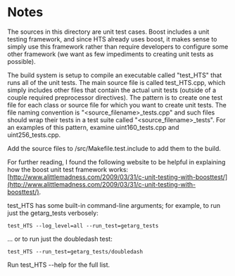 # Notes
The sources in this directory are unit test cases.  Boost includes a
unit testing framework, and since HTS already uses boost, it makes
sense to simply use this framework rather than require developers to
configure some other framework (we want as few impediments to creating
unit tests as possible).

The build system is setup to compile an executable called "test_HTS"
that runs all of the unit tests.  The main source file is called
test_HTS.cpp, which simply includes other files that contain the
actual unit tests (outside of a couple required preprocessor
directives).  The pattern is to create one test file for each class or
source file for which you want to create unit tests.  The file naming
convention is "<source_filename>_tests.cpp" and such files should wrap
their tests in a test suite called "<source_filename>_tests".  For an
examples of this pattern, examine uint160_tests.cpp and
uint256_tests.cpp.

Add the source files to /src/Makefile.test.include to add them to the build.

For further reading, I found the following website to be helpful in
explaining how the boost unit test framework works:
[http://www.alittlemadness.com/2009/03/31/c-unit-testing-with-boosttest/](http://www.alittlemadness.com/2009/03/31/c-unit-testing-with-boosttest/).

test_HTS has some built-in command-line arguments; for
example, to run just the getarg_tests verbosely:

    test_HTS --log_level=all --run_test=getarg_tests

... or to run just the doubledash test:

    test_HTS --run_test=getarg_tests/doubledash

Run  test_HTS --help   for the full list.


